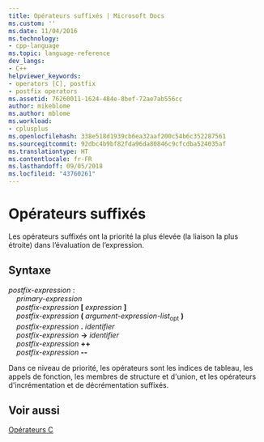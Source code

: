 ```yaml
---
title: Opérateurs suffixés | Microsoft Docs
ms.custom: ''
ms.date: 11/04/2016
ms.technology:
- cpp-language
ms.topic: language-reference
dev_langs:
- C++
helpviewer_keywords:
- operators [C], postfix
- postfix operators
ms.assetid: 76260011-1624-484e-8bef-72ae7ab556cc
author: mikeblome
ms.author: mblome
ms.workload:
- cplusplus
ms.openlocfilehash: 338e518d1939cb6ea32aaf200c54b6c352287561
ms.sourcegitcommit: 92dbc4b9bf82fda96da80846c9cfcdba524035af
ms.translationtype: HT
ms.contentlocale: fr-FR
ms.lasthandoff: 09/05/2018
ms.locfileid: "43760261"
---
```

# <a name="postfix-operators"></a>Opérateurs suffixés
Les opérateurs suffixés ont la priorité la plus élevée (la liaison la plus étroite) dans l’évaluation de l’expression.  

## <a name="syntax"></a>Syntaxe

*postfix-expression* :<br/>
&nbsp;&nbsp;&nbsp;&nbsp;*primary-expression*<br/>
&nbsp;&nbsp;&nbsp;&nbsp;*postfix-expression*  **[**  *expression*  **]**<br/>
&nbsp;&nbsp;&nbsp;&nbsp;*postfix-expression*  **(**  *argument-expression-list*<sub>opt</sub> **)**<br/>
&nbsp;&nbsp;&nbsp;&nbsp;*postfix-expression*  **.**  *identifier*<br/>
&nbsp;&nbsp;&nbsp;&nbsp;*postfix-expression*  **->**  *identifier*<br/>
&nbsp;&nbsp;&nbsp;&nbsp;*postfix-expression*  **++**<br/>
&nbsp;&nbsp;&nbsp;&nbsp;*postfix-expression*  **--**

Dans ce niveau de priorité, les opérateurs sont les indices de tableau, les appels de fonction, les membres de structure et d'union, et les opérateurs d'incrémentation et de décrémentation suffixés.

## <a name="see-also"></a>Voir aussi

[Opérateurs C](../c-language/c-operators.md)